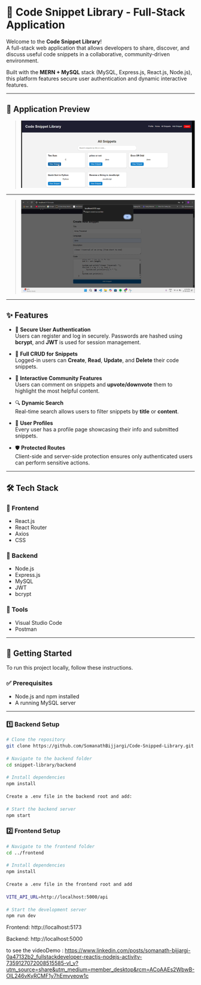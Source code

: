# 🚀 Code Snippet Library - Full-Stack Application

Welcome to the **Code Snippet Library**!  
A full-stack web application that allows developers to share, discover, and discuss useful code snippets in a collaborative, community-driven environment.

Built with the **MERN + MySQL** stack (MySQL, Express.js, React.js, Node.js), this platform features secure user authentication and dynamic interactive features.

---

## 📸 Application Preview

>![alt text](<Screenshot 2025-08-07 133233.png>)
---
>![alt text](<Screenshot 2025-08-07 133506.png>)

---

## ✨ Features

- 🔐 **Secure User Authentication**  
  Users can register and log in securely. Passwords are hashed using **bcrypt**, and **JWT** is used for session management.

- 📝 **Full CRUD for Snippets**  
  Logged-in users can **Create**, **Read**, **Update**, and **Delete** their code snippets.

- 💬 **Interactive Community Features**  
  Users can comment on snippets and **upvote/downvote** them to highlight the most helpful content.

- 🔍 **Dynamic Search**  
  Real-time search allows users to filter snippets by **title** or **content**.

- 👤 **User Profiles**  
  Every user has a profile page showcasing their info and submitted snippets.

- 🛡️ **Protected Routes**  
  Client-side and server-side protection ensures only authenticated users can perform sensitive actions.

---

## 🛠️ Tech Stack

### 🔧 Frontend
- React.js  
- React Router  
- Axios  
- CSS

### 🔩 Backend
- Node.js  
- Express.js  
- MySQL  
- JWT  
- bcrypt

### 🧰 Tools
- Visual Studio Code  
- Postman  

---

## 🚀 Getting Started

To run this project locally, follow these instructions.

### ✅ Prerequisites
- Node.js and npm installed  
- A running MySQL server  

---

### 1️⃣ Backend Setup

```bash
# Clone the repository
git clone https://github.com/SomanathBijjargi/Code-Snipped-Library.git

# Navigate to the backend folder
cd snippet-library/backend

# Install dependencies
npm install

Create a .env file in the backend root and add:

# Start the backend server
npm start

```

### 2️⃣ Frontend Setup
```bash
# Navigate to the frontend folder
cd ../frontend

# Install dependencies
npm install

Create a .env file in the frontend root and add

VITE_API_URL=http://localhost:5000/api

# Start the development server
npm run dev
```

Frontend: http://localhost:5173

Backend: http://localhost:5000

to see the videoDemo : https://www.linkedin.com/posts/somanath-bijjargi-0a47132b2_fullstackdeveloper-reactjs-nodejs-activity-7359127072008515585-vI_v?utm_source=share&utm_medium=member_desktop&rcm=ACoAAEs2WbwB-OlL246vKyRCMF1y7hEmvyeow1c
